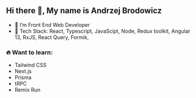 ## Hi there 👋, My name is Andrzej Brodowicz 

- 🌱 I’m Front End Web Developer
- 🍒 Tech Stack: React, Typescript, JavaScipt, Node, Redux toolkit, Angular 13, RxJS, React Query, Formik,  
### 🔥  Want to learn:
 - Tailwind CSS
 - Next.js
 - Prisma
 - tRPC
 - Remix Run  


<!--
**andbroz/andbroz** is a ✨ _special_ ✨ repository because its `README.md` (this file) appears on your GitHub profile.

Here are some ideas to get you started:

- 🔭 I’m currently working on ...
- 🌱 I’m currently learning ...
- 👯 I’m looking to collaborate on ...
- 🤔 I’m looking for help with ...
- 💬 Ask me about ...
- 📫 How to reach me: ...
- 😄 Pronouns: ...
- ⚡ Fun fact: ...
-->
